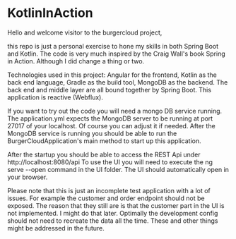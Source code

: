 # KotlinInAction
Hello and welcome visitor to the burgercloud project,

this repo is just a personal exercise to hone my skills in both Spring Boot and Kotlin. 
The code is very much inspired by the Craig Wall's book Spring in Action. Although I did
change a thing or two.

Technologies used in this project: Angular for the frontend, Kotlin as the back end language,
Gradle as the build tool, MongoDB as the backend. The back end and middle layer are all bound together
by Spring Boot. This application is reactive (Webflux).

If you want to try out the code you will need a mongo DB service running. The application.yml expects the MongoDB
server to be running at port 27017 of your localhost. Of course you can adjust it if needed.
After the MongoDB service is running you should be able to run the BurgerCloudApplication's main method to 
start up this application.

After the startup you should be able to access the REST Api under http://localhost:8080/api
To use the UI you will need to execute the ng serve --open command in the UI folder. The UI should
automatically open in your browser.

Please note that this is just an incomplete test application with a lot of issues.
For example the customer and order endpoint should not be exposed. The reason that they
still are is that the customer part in the UI is not implemented. I might do that later.
Optimally the development config should not need to recreate the data all the time.
These and other things might be addressed in the future.










